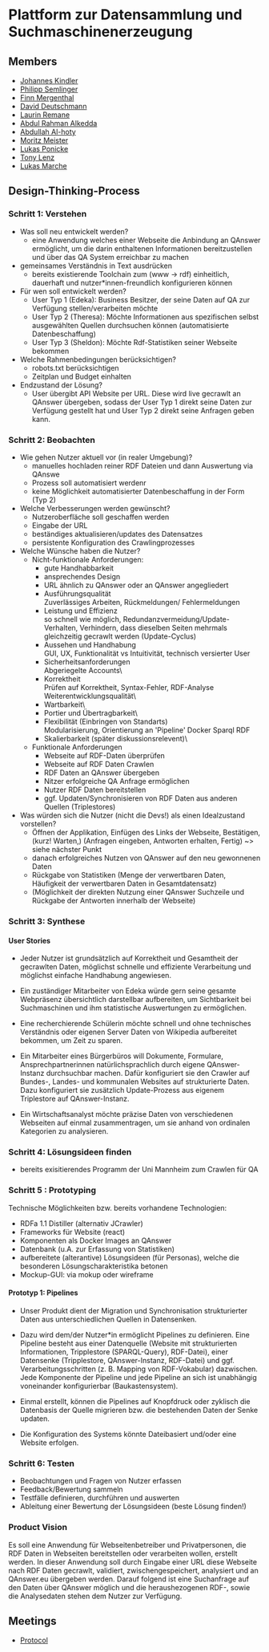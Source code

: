# Plattform zur Datensammlung und Suchmaschinenerzeugung

## Members

- [Johannes Kindler](https://gitlab-softwareprojekt.fim.htwk-leipzig.de/jkindler)
- [Philipp Semlinger](https://gitlab-softwareprojekt.fim.htwk-leipzig.de/psemling)
- [Finn Mergenthal](https://gitlab-softwareprojekt.fim.htwk-leipzig.de/fmergent)
- [David Deutschmann](https://gitlab-softwareprojekt.fim.htwk-leipzig.de/ddeutsch)
- [Laurin Remane](https://gitlab-softwareprojekt.fim.htwk-leipzig.de/mremane)
- [Abdul Rahman Alkedda](https://gitlab-softwareprojekt.fim.htwk-leipzig.de/aalkedda)
- [Abdullah Al-hoty](https://gitlab-softwareprojekt.fim.htwk-leipzig.de/aalhoty)
- [Moritz Meister](https://gitlab-softwareprojekt.fim.htwk-leipzig.de/mmeister)
- [Lukas Ponicke](https://gitlab-softwareprojekt.fim.htwk-leipzig.de/lponicke)
- [Tony Lenz](https://gitlab-softwareprojekt.fim.htwk-leipzig.de/tlenz1)
- [Lukas Marche](https://gitlab-softwareprojekt.fim.htwk-leipzig.de/lmarche)

## Design-Thinking-Process


### Schritt 1: Verstehen
- Was soll neu entwickelt werden?
    - eine Anwendung welches einer Webseite die Anbindung an QAnswer ermöglicht, um die darin enthaltenen Informationen bereitzustellen und über das QA System erreichbar zu machen
- gemeinsames Verständnis in Text ausdrücken
    - bereits existierende Toolchain zum (www -> rdf) einheitlich, dauerhaft und nutzer*innen-freundlich konfigurieren können
- Für wen soll entwickelt werden?
    - User Typ 1 (Edeka): Business Besitzer, der seine Daten auf QA zur Verfügung stellen/verarbeiten möchte
    - User Typ 2 (Theresa): Möchte Informationen aus spezifischen selbst ausgewählten Quellen durchsuchen können (automatisierte Datenbeschaffung)
    - User Typ 3 (Sheldon): Möchte Rdf-Statistiken seiner Webseite bekommen
- Welche Rahmenbedingungen berücksichtigen?
    - robots.txt berücksichtigen
    - Zeitplan und Budget einhalten
- Endzustand der Lösung?
    - User übergibt API Website per URL. Diese wird live gecrawlt an QAnswer übergeben, sodass der User Typ 1 direkt seine Daten zur Verfügung gestellt hat und User Typ 2 direkt seine Anfragen geben kann.


### Schritt 2: Beobachten
- Wie gehen Nutzer aktuell vor (in realer Umgebung)?
    - manuelles hochladen reiner RDF Dateien und dann Auswertung via QAnswe
    - Prozess soll automatisiert werdenr
    - keine Möglichkeit automatisierter Datenbeschaffung in der Form (Typ 2)
- Welche Verbesserungen werden gewünscht?
    - Nutzeroberfläche soll geschaffen werden
    - Eingabe der URL
    - beständiges aktualisieren/updates des Datensatzes
    - persistente Konfiguration des Crawlingprozesses
- Welche Wünsche haben die Nutzer?
    - Nicht-funktionale Anforderungen:
        - gute Handhabbarkeit
        - ansprechendes Design
        - URL ähnlich zu QAnswer oder an QAnswer angegliedert
        - Ausführungsqualität\
            Zuverlässiges Arbeiten, Rückmeldungen/ Fehlermeldungen
        - Leistung und Effizienz\
            so schnell wie möglich, Redundanzvermeidung/Update-Verhalten, Verhindern, dass dieselben Seiten mehrmals gleichzeitig gecrawlt werden (Update-Cyclus)
        - Aussehen und Handhabung\
            GUI, UX, Funktionalität vs Intuitivität, technisch versierter User
        - Sicherheitsanforderungen\
            Abgeriegelte Accounts\
        - Korrektheit\
            Prüfen auf Korrektheit, Syntax-Fehler, RDF-Analyse
        Weiterentwicklungsqualität\
        - Wartbarkeit\
        - Portier und Übertragbarkeit\
        - Flexibilität (Einbringen von Standarts)\
            Modularisierung, Orientierung an 'Pipeline'
            Docker
            Sparql
            RDF
        - Skalierbarkeit (später diskussionsrelevent)\
    - Funktionale Anforderungen
        - Webseite auf RDF-Daten überprüfen
        - Webseite auf RDF Daten Crawlen
        - RDF Daten an QAnswer übergeben
        - Nitzer erfolgreiche QA Anfrage ermöglichen
        - Nutzer RDF Daten bereitstellen
        - ggf. Updaten/Synchronisieren von RDF Daten aus anderen Quellen (Triplestores)
- Was würden sich die Nutzer (nicht die Devs!) als einen Idealzustand vorstellen?
    - Öffnen der Applikation, Einfügen des Links der Webseite, Bestätigen, (kurz!  Warten,) (Anfragen eingeben, Antworten erhalten, Fertig) ~> siehe nächster Punkt
    - danach erfolgreiches Nutzen von QAnswer auf den neu gewonnenen Daten
    - Rückgabe von Statistiken (Menge der verwertbaren Daten, Häufigkeit der verwertbaren Daten in Gesamtdatensatz)
    - (Möglichkeit der direkten Nutzung einer QAnswer Suchzeile und Rückgabe der Antworten  innerhalb der Webseite)


### Schritt 3: Synthese

#### User Stories
- Jeder Nutzer ist grundsätzlich auf Korrektheit und Gesamtheit der gecrawlten Daten, möglichst schnelle und effiziente Verarbeitung und möglichst einfache Handhabung angewiesen.

- Ein zuständiger Mitarbeiter von Edeka würde gern seine gesamte Webpräsenz übersichtlich darstellbar aufbereiten, um Sichtbarkeit bei Suchmaschinen und ihm statistische Auswertungen zu ermöglichen.

- Eine recherchierende Schülerin möchte schnell und ohne technisches Verständnis oder eigenen Server Daten von Wikipedia aufbereitet bekommen, um Zeit zu sparen.

- Ein Mitarbeiter eines Bürgerbüros will Dokumente, Formulare, Ansprechpartnerinnen natürlichsprachlich durch eigene QAnswer-Instanz durchsuchbar machen. Dafür konfiguriert sie den Crawler auf Bundes-, Landes- und kommunalen Websites auf strukturierte Daten. Dazu konfiguriert sie zusätzlich Update-Prozess aus eigenem Triplestore auf QAnswer-Instanz.

- Ein Wirtschaftsanalyst möchte präzise Daten von verschiedenen Webseiten auf einmal zusammentragen, um sie anhand von ordinalen Kategorien zu analysieren.


### Schritt 4: Lösungsideen finden
- bereits exisitierendes Programm der Uni Mannheim zum Crawlen für QA


### Schritt 5 : Prototyping
Technische Möglichkeiten bzw. bereits vorhandene Technologien:
- RDFa 1.1 Distiller (alternativ JCrawler)
- Frameworks für Website (react)
- Komponenten als Docker Images an QAnswer
- Datenbank (u.A. zur Erfassung von Statistiken)
- aufbereitete (alterantive) Lösungsideen (für Personas), welche die besonderen Lösungscharakteristika betonen
- Mockup-GUI: via mokup oder wireframe


#### Prototyp 1: Pipelines

- Unser Produkt dient der Migration und Synchronisation strukturierter Daten aus unterschiedlichen Quellen in Datensenken.

- Dazu wird dem/der Nutzer\*in ermöglicht Pipelines zu definieren. Eine Pipeline besteht aus einer Datenquelle (Website mit strukturierten Informationen, Tripplestore (SPARQL-Query), RDF-Datei), einer Datensenke (Tripplestore, QAnswer-Instanz, RDF-Datei) und ggf. Verarbeitungsschritten (z. B. Mapping von RDF-Vokabular) dazwischen. Jede Komponente der Pipeline und jede Pipeline an sich ist unabhängig voneinander konfigurierbar (Baukastensystem). 

- Einmal erstellt, können die Pipelines auf Knopfdruck oder zyklisch die Datenbasis der Quelle migrieren bzw. die bestehenden Daten der Senke updaten.

- Die Konfiguration des Systems könnte Dateibasiert und/oder eine Website erfolgen.


### Schritt 6: Testen
- Beobachtungen und Fragen von Nutzer erfassen
- Feedback/Bewertung sammeln
- Testfälle definieren, durchführen und auswerten
- Ableitung einer Bewertung der Lösungsideen (beste Lösung finden!)


### Product Vision
Es soll eine Anwendung für Webseitenbetreiber und Privatpersonen, die RDF Daten in Webseiten bereitstellen oder verarbeiten wollen, erstellt werden. In dieser Anwendung soll durch Eingabe einer URL diese Webseite nach RDF Daten gecrawlt, validiert, zwischengespeichert, analysiert und an QAnswer.eu übergeben werden.
Darauf folgend ist eine Suchanfrage auf den Daten über QAnswer möglich und die heraushezogenen RDF-, sowie die Analysedaten stehen dem Nutzer zur Verfügung.

## Meetings 

- [Protocol](https://gitlab-softwareprojekt.fim.htwk-leipzig.de/pdus/plattform-zur-datensammlung-und-suchmaschinenerzeugung/-/wikis/Board-Meetings)


